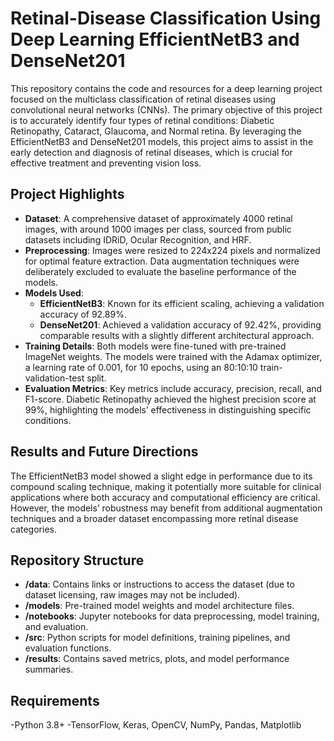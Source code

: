# Retinal-Disease Classification Using Deep Learning EfficientNetB3 and DenseNet201
This repository contains the code and resources for a deep learning project focused on the multiclass classification of retinal diseases using convolutional neural networks (CNNs). The primary objective of this project is to accurately identify four types of retinal conditions: Diabetic Retinopathy, Cataract, Glaucoma, and Normal retina. By leveraging the EfficientNetB3 and DenseNet201 models, this project aims to assist in the early detection and diagnosis of retinal diseases, which is crucial for effective treatment and preventing vision loss.

## Project Highlights
- **Dataset**: A comprehensive dataset of approximately 4000 retinal images, with around 1000 images per class, sourced from public datasets including IDRiD, Ocular Recognition, and HRF.
- **Preprocessing**: Images were resized to 224x224 pixels and normalized for optimal feature extraction. Data augmentation techniques were deliberately excluded to evaluate the baseline performance of the models.
- **Models Used**:
   - **EfficientNetB3**: Known for its efficient scaling, achieving a validation accuracy of 92.89%.
   - **DenseNet201**: Achieved a validation accuracy of 92.42%, providing comparable results with a slightly different architectural approach.
- **Training Details**: Both models were fine-tuned with pre-trained ImageNet weights. The models were trained with the Adamax optimizer, a learning rate of 0.001, for 10 epochs, using an 80:10:10 train-validation-test split.
- **Evaluation Metrics**: Key metrics include accuracy, precision, recall, and F1-score. Diabetic Retinopathy achieved the highest precision score at 99%, highlighting the models’ effectiveness in distinguishing specific conditions.

## Results and Future Directions
The EfficientNetB3 model showed a slight edge in performance due to its compound scaling technique, making it potentially more suitable for clinical applications where both accuracy and computational efficiency are critical. However, the models’ robustness may benefit from additional augmentation techniques and a broader dataset encompassing more retinal disease categories.

## Repository Structure
- **/data**: Contains links or instructions to access the dataset (due to dataset licensing, raw images may not be included).
- **/models**: Pre-trained model weights and model architecture files.
- **/notebooks**: Jupyter notebooks for data preprocessing, model training, and evaluation.
- **/src**: Python scripts for model definitions, training pipelines, and evaluation functions.
- **/results**: Contains saved metrics, plots, and model performance summaries.

## Requirements
-Python 3.8+
-TensorFlow, Keras, OpenCV, NumPy, Pandas, Matplotlib
